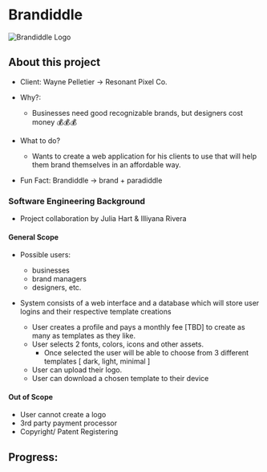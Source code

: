 # Brandiddle
![Brandiddle Logo](/images/logo.png)

## About this project

* Client: Wayne Pelletier →  Resonant Pixel Co.

* Why?:
  * Businesses need good recognizable brands, but designers cost money 💰💰💰
* What to do? 
  * Wants to create a web application for his clients to use that will help them brand themselves in an affordable way. 
* Fun Fact: Brandiddle → brand + paradiddle 

### Software Engineering Background

* Project collaboration by Julia Hart & Illiyana Rivera 

#### General Scope

* Possible users: 
  * businesses 
  * brand managers
  *  designers, etc. 

* System consists of a web interface and a database which will store user logins and their respective template creations
  * User creates a profile and pays a monthly fee [TBD]  to create as many as templates as they like.
  * User selects 2 fonts, colors, icons and other assets.
    * Once selected the user will be able to choose from 3 different templates [ dark, light, minimal ]
  * User can upload their logo.
  * User can download a chosen template to their device

#### Out of Scope

* User cannot create a logo
* 3rd party payment processor
* Copyright/ Patent Registering 


## Progress: 



